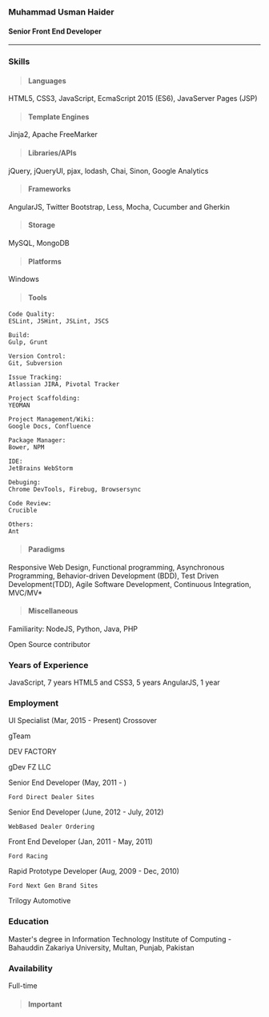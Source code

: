 ### Muhammad Usman Haider 
#### Senior Front End Developer
---

### Skills ###

> #### Languages ####

HTML5, CSS3, JavaScript, EcmaScript 2015 (ES6), JavaServer Pages (JSP)

> #### Template Engines ####

Jinja2, Apache FreeMarker

> #### Libraries/APIs ####

jQuery, jQueryUI, pjax, lodash, Chai, Sinon, Google Analytics

> #### Frameworks ####

AngularJS, Twitter Bootstrap, Less, Mocha, Cucumber and Gherkin

> #### Storage ####

MySQL, MongoDB
 
> #### Platforms ####

Windows

> #### Tools ####

    Code Quality:
    ESLint, JSHint, JSLint, JSCS
    
    Build:
    Gulp, Grunt
    
    Version Control:
    Git, Subversion
    
    Issue Tracking:
    Atlassian JIRA, Pivotal Tracker
    
    Project Scaffolding:
    YEOMAN
    
    Project Management/Wiki:
    Google Docs, Confluence
        
    Package Manager:
    Bower, NPM
    
    IDE:
    JetBrains WebStorm
    
    Debuging:
    Chrome DevTools, Firebug, Browsersync
    
    Code Review:
    Crucible
        
    Others:
    Ant


> #### Paradigms ####

Responsive Web Design, Functional programming, Asynchronous Programming, Behavior-driven Development (BDD), Test Driven Development(TDD), Agile Software Development, Continuous Integration, MVC/MV*

> #### Miscellaneous ####

Familiarity:
NodeJS, Python, Java, PHP

Open Source contributor

### Years of Experience ###

JavaScript, 7 years
HTML5 and CSS3, 5 years 
AngularJS, 1 year

### Employment ###
UI Specialist (Mar, 2015 - Present) 
Crossover

gTeam

DEV FACTORY

gDev FZ LLC
    
Senior End Developer (May, 2011 - )

    Ford Direct Dealer Sites

Senior End Developer (June, 2012 - July, 2012)

    WebBased Dealer Ordering

Front End Developer (Jan, 2011 - May, 2011)

    Ford Racing
    
Rapid Prototype Developer (Aug, 2009 - Dec, 2010)

    Ford Next Gen Brand Sites

Trilogy Automotive

### Education ###

Master's degree in Information Technology
Institute of Computing - Bahauddin Zakariya University, Multan, Punjab, Pakistan

### Availability ###
Full-time


> #### Important ####